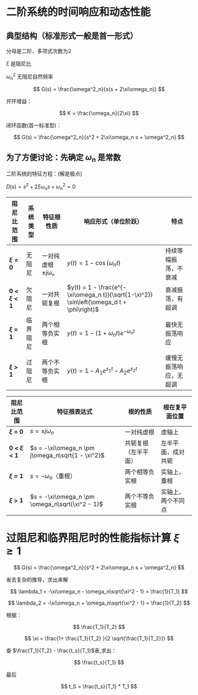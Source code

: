# 二阶系统的时间响应和动态性能
## 典型结构（标准形式一般是首一形式）
分母是二阶，多项式次数为2

$\xi$ 是阻尼比

$\omega^2_n$ 无阻尼自然频率

$$ G(s) = \frac{\omega^2_n}{s(s + 2\xi\omega_n)} $$

开环增益：

$$ K = \frac{\omega_n}{2\xi} $$

闭环函数(首一标准型)：

$$ G(s) = \frac{\omega^2_n}{s^2 + 2\xi\omega_n s + \omega^2_n} $$

## 为了方便讨论：先确定 $\omega_n$ 是常数

二阶系统的特征方程：(解是极点)

$D(s) = s^2 + 2\xi\omega_n s + \omega^2_n = 0$

| 阻尼比范围         | 系统类型 | 特征根性质      | 响应形式（单位阶跃）                                                                                    | 特点          |
| ------------- | ---- | ---------- | --------------------------------------------------------------------------------------------- | ----------- |
| **$\xi = 0$**     | 无阻尼  | 一对纯虚根 ±jωₙ | $y(t) = 1 - \cos(\omega_n t)$                                                                 | 持续等幅振荡，不衰减  |
| **0 < $\xi$ < 1** | 欠阻尼  | 一对共轭复根     | $y(t) = 1 - \frac{e^{-\xi\omega_n t}}{\sqrt{1-\xi^2}} \sin\left(\omega_d t + \phi\right)$ | 衰减振荡，有超调    |
| **$\xi$ = 1**     | 临界阻尼 | 两个相等负实根    | $y(t) = 1 - (1 + \omega_n t)e^{-\omega_n t}$                                                  | 最快无振荡响应     |
| **$\xi$ > 1**     | 过阻尼  | 两个不等负实根    | $y(t) = 1 - A_1 e^{s_1 t} - A_2 e^{s_2 t}$                                                    | 缓慢无振荡响应，无超调 |

| 阻尼比范围         | 特征根表达式                                               | 根的性质       | 根在复平面位置   |
| ------------- | ---------------------------------------------------- | ---------- | --------- |
| **$\xi$ = 0**     | $s = \pm j\omega_n$                                  | 一对纯虚根      | 虚轴上       |
| **0 < $\xi$ < 1** | $s = -\xi\omega_n \pm j\omega_n\sqrt{1 - \xi^2}$ | 共轭复根（左半平面） | 左半平面，成对共轭 |
| **$\xi$ = 1**     | $s = -\omega_n$（重根）                                  | 两个相等负实根    | 实轴上，重根    |
| **$\xi$ > 1**     | $s = -\xi\omega_n \pm \omega_n\sqrt{\xi^2 - 1}$  | 两个不等负实根    | 实轴上，两个不同点 |

# 过阻尼和临界阻尼时的性能指标计算 $\xi \ge 1$

$$ G(s) = \frac{\omega^2_n}{s^2 + 2\xi\omega_n s + \omega^2_n} $$

省去复杂的推导，求出来解

$$ \lambda_1 = -\xi\omega_n - \omega_n\sqrt{\xi^2 - 1} = \frac{1}{T_1} $$

$$ \lambda_2 = -\xi\omega_n + \omega_n\sqrt{\xi^2 - 1} =  \frac{1}{T_2} $$

根据：

$$ \frac{T_1}{T_2} $$

$$ \xi = \frac{1+ \frac{T_1}{T_2} }{2 \sqrt{\frac{T_1}{T_2}}} $$

查 $\frac{T_1}{T_2} - \frac{t_s}{T_1}$表,求出：

$$ \frac{t_s}{T_1} $$

最后

$$ t_S = \frac{t_s}{T_1} * T_1 $$
